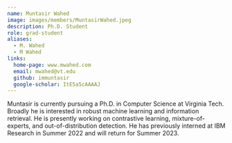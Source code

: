 ```yaml
---
name: Muntasir Wahed
image: images/members/MuntasirWahed.jpeg
description: Ph.D. Student
role: grad-student
aliases:
  - M. Wahed
  - M Wahed
links:
  home-page: www.mwahed.com
  email: mwahed@vt.edu
  github: immuntasir
  google-scholar: ItE5a5cAAAAJ
---
```


Muntasir is currently pursuing a Ph.D. in Computer Science at Virginia Tech. Broadly he is interested in robust machine learning and information retrieval. He is presently working on contrastive learning, mixture-of-experts, and out-of-distribution detection. He has previously interned at IBM Research in Summer 2022 and will return for Summer 2023. 
